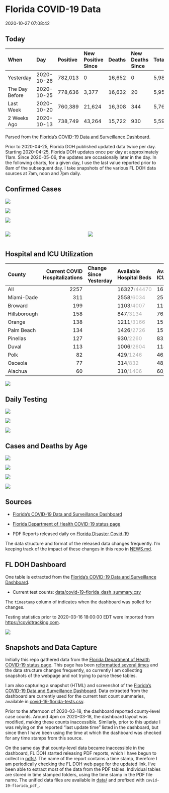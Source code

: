 Florida COVID-19 Data
================
2020-10-27 07:08:42

## Today

| When           | Day        | Positive | New Positive Since | Deaths | New Deaths Since | Total     |
| :------------- | :--------- | :------- | :----------------- | :----- | :--------------- | :-------- |
| Yesterday      | 2020-10-26 | 782,013  | 0                  | 16,652 | 0                | 5,984,749 |
| The Day Before | 2020-10-25 | 778,636  | 3,377              | 16,632 | 20               | 5,952,723 |
| Last Week      | 2020-10-20 | 760,389  | 21,624             | 16,308 | 344              | 5,767,947 |
| 2 Weeks Ago    | 2020-10-13 | 738,749  | 43,264             | 15,722 | 930              | 5,593,424 |

Parsed from the [Florida’s COVID-19 Data and Surveillance
Dashboard](https://fdoh.maps.arcgis.com/apps/opsdashboard/index.html#/8d0de33f260d444c852a615dc7837c86).

Prior to 2020-04-25, Florida DOH published updated data twice per day.
Starting 2020-04-25, Florida DOH updates once per day at approximately
11am. Since 2020-05-06, the updates are occasionally later in the day.
In the following charts, for a given day, I use the last value reported
prior to 8am of the subsequent day. I take snapshots of the various FL
DOH data sources at 7am, noon and 7pm daily.

## Confirmed Cases

![](plots/covid-19-florida-daily-test-changes.png)

![](plots/covid-19-florida-deaths-by-day.png)

![](plots/covid-19-florida-county-top-6.png)

<div class="columns">

<div class="column is-full-mobile">

![](plots/covid-19-florida-testing.png)

</div>

<div class="column is-full-mobile">

![](plots/covid-19-florida-total-positive.png)

</div>

</div>

## Hospital and ICU Utilization

| County       | Current COVID Hospitalizations | Change Since Yesterday | Available Hospital Beds                      | Available ICU Beds                         |
| :----------- | -----------------------------: | :--------------------- | :------------------------------------------- | :----------------------------------------- |
| All          |                           2257 |                        | 16327<span style="color: #aaa">/44470</span> | 1658<span style="color: #aaa">/4381</span> |
| Miami-Dade   |                            311 |                        | 2558<span style="color: #aaa">/6034</span>   | 257<span style="color: #aaa">/687</span>   |
| Broward      |                            199 |                        | 1103<span style="color: #aaa">/4007</span>   | 110<span style="color: #aaa">/344</span>   |
| Hillsborough |                            158 |                        | 847<span style="color: #aaa">/3134</span>    | 76<span style="color: #aaa">/308</span>    |
| Orange       |                            138 |                        | 1211<span style="color: #aaa">/3166</span>   | 155<span style="color: #aaa">/249</span>   |
| Palm Beach   |                            134 |                        | 1426<span style="color: #aaa">/2726</span>   | 159<span style="color: #aaa">/231</span>   |
| Pinellas     |                            127 |                        | 930<span style="color: #aaa">/2260</span>    | 83<span style="color: #aaa">/228</span>    |
| Duval        |                            113 |                        | 1006<span style="color: #aaa">/2604</span>   | 114<span style="color: #aaa">/308</span>   |
| Polk         |                             82 |                        | 429<span style="color: #aaa">/1246</span>    | 46<span style="color: #aaa">/135</span>    |
| Osceola      |                             77 |                        | 314<span style="color: #aaa">/832</span>     | 48<span style="color: #aaa">/75</span>     |
| Alachua      |                             60 |                        | 310<span style="color: #aaa">/1406</span>    | 60<span style="color: #aaa">/248</span>    |

![](plots/covid-19-florida-icu-usage.png)

## Daily Testing

![](plots/covid-19-florida-tests-per-case.png)

<!-- ![](plots/covid-19-florida-change-new-cases.png) -->

![](plots/covid-19-florida-tests-percent-positive.png)

![](plots/covid-19-florida-test-and-case-growth.png)

## Cases and Deaths by Age

![](plots/covid-19-florida-weekly-events-by-age.png)

![](plots/covid-19-florida-age.png)

![](plots/covid-19-florida-age-deaths.png)

![](plots/covid-19-florida-age-sex.png)

## Sources

  - [Florida’s COVID-19 Data and Surveillance
    Dashboard](https://fdoh.maps.arcgis.com/apps/opsdashboard/index.html#/8d0de33f260d444c852a615dc7837c86)

  - [Florida Department of Health COVID-19 status
    page](http://www.floridahealth.gov/diseases-and-conditions/COVID-19/)

  - PDF Reports released daily on [Florida Disaster
    Covid-19](http://www.floridahealth.gov/diseases-and-conditions/COVID-19/)

The data structure and format of the released data changes frequently.
I’m keeping track of the impact of these changes in this repo in
[NEWS.md](NEWS.md).

## FL DOH Dashboard

One table is extracted from the [Florida’s COVID-19 Data and
Surveillance
Dashboard](https://fdoh.maps.arcgis.com/apps/opsdashboard/index.html#/8d0de33f260d444c852a615dc7837c86).

  - Current test counts:
    [data/covid-19-florida\_dash\_summary.csv](data/covid-19-florida_dash_summary.csv)

The `timestamp` column of indicates when the dashboard was polled for
changes.

Testing statistics prior to 2020-03-16 18:00:00 EDT were imported from
<https://covidtracking.com>.

![](screenshots/fodh_maps_arcgis_com__apps__opsdashboard.png)

## Snapshots and Data Capture

Initially this repo gathered data from the [Florida Department of Health
COVID-19 status
page](http://www.floridahealth.gov/diseases-and-conditions/COVID-19/).
This page has been [reformatted several
times](screenshots/floridahealth_gov__diseases-and-conditions__COVID-19.png)
and the data structure changes frequently, so currently I am collecting
snapshots of the webpage and not trying to parse these tables.

I am also capturing a snapshot (HTML) and screenshot of the [Florida’s
COVID-19 Data and Surveillance
Dashboard](https://fdoh.maps.arcgis.com/apps/opsdashboard/index.html#/8d0de33f260d444c852a615dc7837c86).
Data extracted from the dashboard are currently used for the current
test count summaries, available in
[covid-19-florida-tests.csv](covid-19-florida-tests.csv).

Prior to the afternoon of 2020-03-18, the dashboard reported
county-level case counts. Around 4pm on 2020-03-18, the dashboard layout
was modified, making these counts inaccessible. Similarly, prior to this
update I was relying on the reported “last update time” listed in the
dashboard, but since then I have been using the time at which the
dashboard was checked for any time stamps from this source.

On the same day that county-level data became inaccessible in the
dashboard, FL DOH started releasing PDF reports, which I have begun to
collect in [pdfs/](pdfs/). The name of the report contains a time stamp,
therefore I am periodically checking the FL DOH web page for the updated
link. I’ve been able to extract most of the data from the PDF tables.
Individual tables are stored in time stamped folders, using the time
stamp in the PDF file name. The unified data files are available in
[data/](data/) and prefixed with `covid-19-florida_pdf_`.
